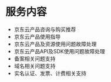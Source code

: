 # 服务内容
* 京东云产品咨询与购买推荐
* 京东云产品使用指导
* 京东云产品及资源使用问题故障处理
* 京东云产品API及SDK使用问题故障处理
* 备案相关问题支持
* 域名相关问题支持
* 实名认证、发票、计费相关支持
